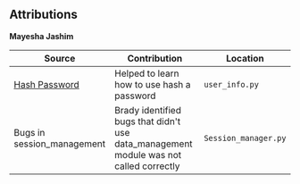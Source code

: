 ## Attributions 
**Mayesha Jashim**

| Source                                                                                                                                                                                                                                                                              | Contribution | Location |
|-------|----|----|
|[Hash Password](https://www.geeksforgeeks.org/how-to-hash-passwords-in-python/) | Helped to learn how to use hash a password | `user_info.py`
|Bugs in session_management| Brady identified bugs that didn't use data_management module was not called correctly| `Session_manager.py`
